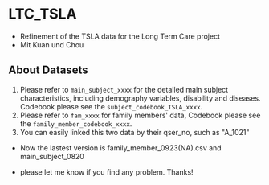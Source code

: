 # LTC_TSLA
* Refinement of the TSLA data for the Long Term Care project
* Mit Kuan und Chou


## About Datasets

1. Please refer to ```main_subject_xxxx``` for the detailed main subject characteristics, including demography variables, disability and diseases. Codebook please see the  ```subject_codebook_TSLA_xxxx```.
2. Please refer to ```fam_xxxx```  for family members' data, Codebook please see the ```family_member_codebook_xxxx```. 
3. You can easily linked this two data by their qser_no, such as "A_1021"

* Now the lastest version is family_member_0923(NA).csv and main_subject_0820

* please let me know if you find any problem. Thanks! 
